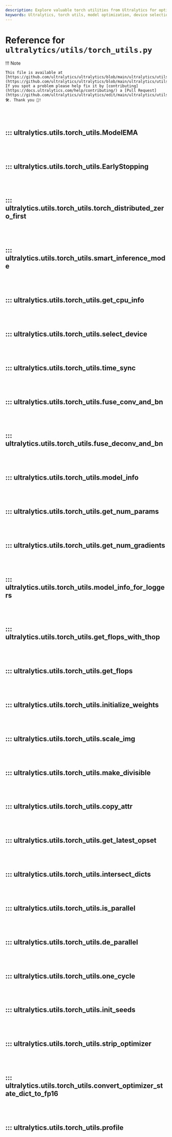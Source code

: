 ```yaml
---
description: Explore valuable torch utilities from Ultralytics for optimized model performance, including device selection, model fusion, and inference optimization.
keywords: Ultralytics, torch utils, model optimization, device selection, inference optimization, model fusion, CPU info, PyTorch tools
---
```


# Reference for `ultralytics/utils/torch_utils.py`

!!! Note

    This file is available at [https://github.com/ultralytics/ultralytics/blob/main/ultralytics/utils/torch_utils.py](https://github.com/ultralytics/ultralytics/blob/main/ultralytics/utils/torch_utils.py). If you spot a problem please help fix it by [contributing](https://docs.ultralytics.com/help/contributing/) a [Pull Request](https://github.com/ultralytics/ultralytics/edit/main/ultralytics/utils/torch_utils.py) 🛠️. Thank you 🙏!

<br><br>

## ::: ultralytics.utils.torch_utils.ModelEMA

<br><br>

## ::: ultralytics.utils.torch_utils.EarlyStopping

<br><br>

## ::: ultralytics.utils.torch_utils.torch_distributed_zero_first

<br><br>

## ::: ultralytics.utils.torch_utils.smart_inference_mode

<br><br>

## ::: ultralytics.utils.torch_utils.get_cpu_info

<br><br>

## ::: ultralytics.utils.torch_utils.select_device

<br><br>

## ::: ultralytics.utils.torch_utils.time_sync

<br><br>

## ::: ultralytics.utils.torch_utils.fuse_conv_and_bn

<br><br>

## ::: ultralytics.utils.torch_utils.fuse_deconv_and_bn

<br><br>

## ::: ultralytics.utils.torch_utils.model_info

<br><br>

## ::: ultralytics.utils.torch_utils.get_num_params

<br><br>

## ::: ultralytics.utils.torch_utils.get_num_gradients

<br><br>

## ::: ultralytics.utils.torch_utils.model_info_for_loggers

<br><br>

## ::: ultralytics.utils.torch_utils.get_flops_with_thop

<br><br>

## ::: ultralytics.utils.torch_utils.get_flops

<br><br>

## ::: ultralytics.utils.torch_utils.initialize_weights

<br><br>

## ::: ultralytics.utils.torch_utils.scale_img

<br><br>

## ::: ultralytics.utils.torch_utils.make_divisible

<br><br>

## ::: ultralytics.utils.torch_utils.copy_attr

<br><br>

## ::: ultralytics.utils.torch_utils.get_latest_opset

<br><br>

## ::: ultralytics.utils.torch_utils.intersect_dicts

<br><br>

## ::: ultralytics.utils.torch_utils.is_parallel

<br><br>

## ::: ultralytics.utils.torch_utils.de_parallel

<br><br>

## ::: ultralytics.utils.torch_utils.one_cycle

<br><br>

## ::: ultralytics.utils.torch_utils.init_seeds

<br><br>

## ::: ultralytics.utils.torch_utils.strip_optimizer

<br><br>

## ::: ultralytics.utils.torch_utils.convert_optimizer_state_dict_to_fp16

<br><br>

## ::: ultralytics.utils.torch_utils.profile

<br><br>
